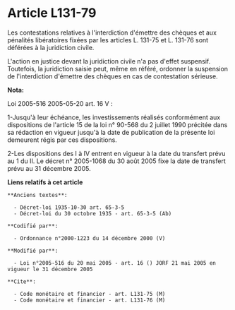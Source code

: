 # Article L131-79

Les contestations relatives à l'interdiction d'émettre des chèques et aux pénalités libératoires fixées par les articles L.
131-75 et L. 131-76 sont déférées à la juridiction civile.

L'action en justice devant la juridiction civile n'a pas d'effet suspensif. Toutefois, la juridiction saisie peut, même en
référé, ordonner la suspension de l'interdiction d'émettre des chèques en cas de contestation sérieuse.

**Nota:**

Loi 2005-516 2005-05-20 art. 16 V : 

1-Jusqu'à leur échéance, les investissements réalisés conformément aux dispositions de l'article 15 de la loi n° 90-568 du 2
juillet 1990 précitée dans sa rédaction en vigueur jusqu'à la date de publication de la présente loi demeurent régis par ces
dispositions. 

2-Les dispositions des I à IV entrent en vigueur à la date du transfert prévu au 1 du II. Le décret n° 2005-1068 du 30 août
2005 fixe la date de transfert prévu au 31 décembre 2005.

**Liens relatifs à cet article**

	**Anciens textes**:

	  - Décret-loi 1935-10-30 art. 65-3-5
	  - Décret-loi du 30 octobre 1935 - art. 65-3-5 (Ab)

	**Codifié par**:

	  - Ordonnance n°2000-1223 du 14 décembre 2000 (V)

	**Modifié par**:

	  - Loi n°2005-516 du 20 mai 2005 - art. 16 () JORF 21 mai 2005 en vigueur le 31 décembre 2005

	**Cite**:

	  - Code monétaire et financier - art. L131-75 (M)
	  - Code monétaire et financier - art. L131-76 (M)

